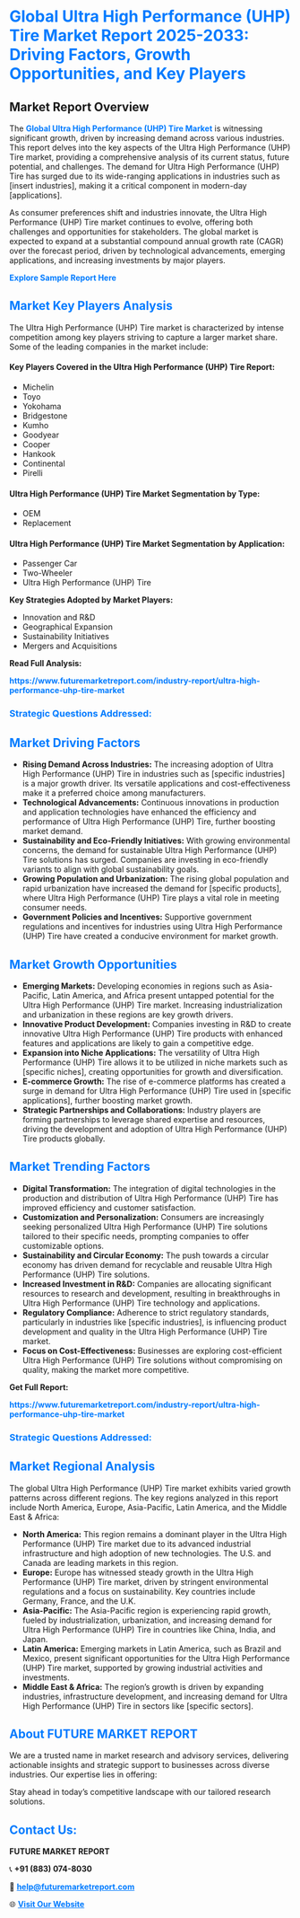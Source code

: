 <h1 style="color: #007BFF;">Global Ultra High Performance (UHP) Tire Market Report 2025-2033: Driving Factors, Growth Opportunities, and Key Players</h1>

<section id="overview">
<h2>Market Report Overview</h2>
<p>The <a href="https://www.futuremarketreport.com/industry-report/ultra-high-performance-uhp-tire-market" style="color: #007BFF; text-decoration: none;"><strong>Global Ultra High Performance (UHP) Tire Market</strong></a> is witnessing significant growth, driven by increasing demand across various industries. This report delves into the key aspects of the Ultra High Performance (UHP) Tire market, providing a comprehensive analysis of its current status, future potential, and challenges. The demand for Ultra High Performance (UHP) Tire has surged due to its wide-ranging applications in industries such as [insert industries], making it a critical component in modern-day [applications].</p>
<p>As consumer preferences shift and industries innovate, the Ultra High Performance (UHP) Tire market continues to evolve, offering both challenges and opportunities for stakeholders. The global market is expected to expand at a substantial compound annual growth rate (CAGR) over the forecast period, driven by technological advancements, emerging applications, and increasing investments by major players.</p>
</section>

<section id="overview">
<p><a href="https://www.futuremarketreport.com/request-sample/reportId=126503" style="color: #007BFF; text-decoration: none;"><strong>Explore Sample Report Here</strong></a></p>
</section>

<section id="key-players">
<h2 style="color: #007BFF;">Market Key Players Analysis</h2>
<p>The Ultra High Performance (UHP) Tire market is characterized by intense competition among key players striving to capture a larger market share. Some of the leading companies in the market include:</p>
<h4>Key Players Covered in the Ultra High Performance (UHP) Tire Report:</h4>
<ul><li>Michelin</li><li>Toyo</li><li>Yokohama</li><li>Bridgestone</li><li>Kumho</li><li>Goodyear</li><li>Cooper</li><li>Hankook</li><li>Continental</li><li>Pirelli</li></ul>
<h4>Ultra High Performance (UHP) Tire Market Segmentation by Type:</h4>
<ul><li>OEM</li><li>Replacement</li></ul>

<h4>Ultra High Performance (UHP) Tire Market Segmentation by Application:</h4>
<ul><li>Passenger Car</li><li>Two-Wheeler</li><li>Ultra High Performance (UHP) Tire</li></ul>
<p><strong>Key Strategies Adopted by Market Players:</strong></p>
<ul>
<li>Innovation and R&D</li>
<li>Geographical Expansion</li>
<li>Sustainability Initiatives</li>
<li>Mergers and Acquisitions</li>
</ul>
</section>

<section>
<p><strong>Read Full Analysis: </strong></p><a href="https://www.futuremarketreport.com/industry-report/ultra-high-performance-uhp-tire-market" style="color: #007BFF; text-decoration: none;"><strong>https://www.futuremarketreport.com/industry-report/ultra-high-performance-uhp-tire-market</strong></a>
<h3 style="color: #007BFF;">Strategic Questions Addressed:</h3>
</section>

<section id="driving-factors">
<h2 style="color: #007BFF;">Market Driving Factors</h2>
<ul>
<li><strong>Rising Demand Across Industries:</strong> The increasing adoption of Ultra High Performance (UHP) Tire in industries such as [specific industries] is a major growth driver. Its versatile applications and cost-effectiveness make it a preferred choice among manufacturers.</li>
<li><strong>Technological Advancements:</strong> Continuous innovations in production and application technologies have enhanced the efficiency and performance of Ultra High Performance (UHP) Tire, further boosting market demand.</li>
<li><strong>Sustainability and Eco-Friendly Initiatives:</strong> With growing environmental concerns, the demand for sustainable Ultra High Performance (UHP) Tire solutions has surged. Companies are investing in eco-friendly variants to align with global sustainability goals.</li>
<li><strong>Growing Population and Urbanization:</strong> The rising global population and rapid urbanization have increased the demand for [specific products], where Ultra High Performance (UHP) Tire plays a vital role in meeting consumer needs.</li>
<li><strong>Government Policies and Incentives:</strong> Supportive government regulations and incentives for industries using Ultra High Performance (UHP) Tire have created a conducive environment for market growth.</li>
</ul>
</section>

<section id="growth-opportunities">
<h2 style="color: #007BFF;">Market Growth Opportunities</h2>
<ul>
<li><strong>Emerging Markets:</strong> Developing economies in regions such as Asia-Pacific, Latin America, and Africa present untapped potential for the Ultra High Performance (UHP) Tire market. Increasing industrialization and urbanization in these regions are key growth drivers.</li>
<li><strong>Innovative Product Development:</strong> Companies investing in R&D to create innovative Ultra High Performance (UHP) Tire products with enhanced features and applications are likely to gain a competitive edge.</li>
<li><strong>Expansion into Niche Applications:</strong> The versatility of Ultra High Performance (UHP) Tire allows it to be utilized in niche markets such as [specific niches], creating opportunities for growth and diversification.</li>
<li><strong>E-commerce Growth:</strong> The rise of e-commerce platforms has created a surge in demand for Ultra High Performance (UHP) Tire used in [specific applications], further boosting market growth.</li>
<li><strong>Strategic Partnerships and Collaborations:</strong> Industry players are forming partnerships to leverage shared expertise and resources, driving the development and adoption of Ultra High Performance (UHP) Tire products globally.</li>
</ul>
</section>

<section id="trending-factors">
<h2 style="color: #007BFF;">Market Trending Factors</h2>
<ul>
<li><strong>Digital Transformation:</strong> The integration of digital technologies in the production and distribution of Ultra High Performance (UHP) Tire has improved efficiency and customer satisfaction.</li>
<li><strong>Customization and Personalization:</strong> Consumers are increasingly seeking personalized Ultra High Performance (UHP) Tire solutions tailored to their specific needs, prompting companies to offer customizable options.</li>
<li><strong>Sustainability and Circular Economy:</strong> The push towards a circular economy has driven demand for recyclable and reusable Ultra High Performance (UHP) Tire solutions.</li>
<li><strong>Increased Investment in R&D:</strong> Companies are allocating significant resources to research and development, resulting in breakthroughs in Ultra High Performance (UHP) Tire technology and applications.</li>
<li><strong>Regulatory Compliance:</strong> Adherence to strict regulatory standards, particularly in industries like [specific industries], is influencing product development and quality in the Ultra High Performance (UHP) Tire market.</li>
<li><strong>Focus on Cost-Effectiveness:</strong> Businesses are exploring cost-efficient Ultra High Performance (UHP) Tire solutions without compromising on quality, making the market more competitive.</li>
</ul>
</section>

<section>
<p><strong>Get Full Report: </strong></p><a href="https://www.futuremarketreport.com/industry-report/ultra-high-performance-uhp-tire-market" style="color: #007BFF; text-decoration: none;"><strong>https://www.futuremarketreport.com/industry-report/ultra-high-performance-uhp-tire-market</strong></a>
<h3 style="color: #007BFF;">Strategic Questions Addressed:</h3>
</section>


<section id="regional-analysis">
<h2 style="color: #007BFF;">Market Regional Analysis</h2>
<p>The global Ultra High Performance (UHP) Tire market exhibits varied growth patterns across different regions. The key regions analyzed in this report include North America, Europe, Asia-Pacific, Latin America, and the Middle East & Africa:</p>
<ul>
<li><strong>North America:</strong> This region remains a dominant player in the Ultra High Performance (UHP) Tire market due to its advanced industrial infrastructure and high adoption of new technologies. The U.S. and Canada are leading markets in this region.</li>
<li><strong>Europe:</strong> Europe has witnessed steady growth in the Ultra High Performance (UHP) Tire market, driven by stringent environmental regulations and a focus on sustainability. Key countries include Germany, France, and the U.K.</li>
<li><strong>Asia-Pacific:</strong> The Asia-Pacific region is experiencing rapid growth, fueled by industrialization, urbanization, and increasing demand for Ultra High Performance (UHP) Tire in countries like China, India, and Japan.</li>
<li><strong>Latin America:</strong> Emerging markets in Latin America, such as Brazil and Mexico, present significant opportunities for the Ultra High Performance (UHP) Tire market, supported by growing industrial activities and investments.</li>
<li><strong>Middle East & Africa:</strong> The region’s growth is driven by expanding industries, infrastructure development, and increasing demand for Ultra High Performance (UHP) Tire in sectors like [specific sectors].</li>
</ul>
</section>

<footer>
<h2 style="color: #007BFF;">About FUTURE MARKET REPORT</h2>
<p>We are a trusted name in market research and advisory services, delivering actionable insights and strategic support to businesses across diverse industries. Our expertise lies in offering:</p>

<p>Stay ahead in today’s competitive landscape with our tailored research solutions.</p>

<h2 style="color: #007BFF;">Contact Us:</h2>
<p><strong>FUTURE MARKET REPORT</strong></p>
<p>📞 <strong>+91 (883) 074-8030</strong></p>
<p>📧 <strong><a href="mailto:help@futuremarketreport.com" style="color: #007BFF;">help@futuremarketreport.com</a></strong></p>
<p>🌐 <strong><a href="https://www.futuremarketreport.com/" style="color: #007BFF;">Visit Our Website</a></strong></p>
</footer>